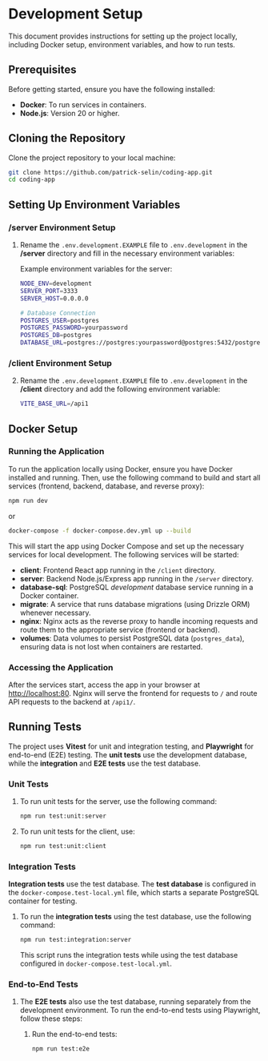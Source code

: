 # Development Setup

This document provides instructions for setting up the project locally, including Docker setup, environment variables, and how to run tests.

## Prerequisites

Before getting started, ensure you have the following installed:

- **Docker**: To run services in containers.
- **Node.js**: Version 20 or higher.

## Cloning the Repository

Clone the project repository to your local machine:

```bash
git clone https://github.com/patrick-selin/coding-app.git
cd coding-app
```

## Setting Up Environment Variables

### /server Environment Setup

1. Rename the `.env.development.EXAMPLE` file to `.env.development` in the **/server** directory and fill in the necessary environment variables:

   Example environment variables for the server:

   ```bash
   NODE_ENV=development
   SERVER_PORT=3333
   SERVER_HOST=0.0.0.0

   # Database Connection
   POSTGRES_USER=postgres
   POSTGRES_PASSWORD=yourpassword
   POSTGRES_DB=postgres
   DATABASE_URL=postgres://postgres:yourpassword@postgres:5432/postgres
   ```

### /client Environment Setup

2. Rename the `.env.development.EXAMPLE` file to `.env.development` in the **/client** directory and add the following environment variable:
   ```bash
   VITE_BASE_URL=/api1
   ```

## Docker Setup

### Running the Application
To run the application locally using Docker, ensure you have Docker installed and running. Then, use the following command to build and start all services (frontend, backend, database, and reverse proxy):

```bash
npm run dev
```

or 

```bash
docker-compose -f docker-compose.dev.yml up --build
```

This will start the app using Docker Compose and set up the necessary services for local development. The following services will be started:

- **client**: Frontend React app running in the `/client` directory.
- **server**: Backend Node.js/Express app running in the `/server` directory.
- **database-sql**: PostgreSQL *development* database service running in a Docker container.
- **migrate**: A service that runs database migrations (using Drizzle ORM) whenever necessary.
- **nginx**: Nginx acts as the reverse proxy to handle incoming requests and route them to the appropriate service (frontend or backend).
- **volumes**: Data volumes to persist PostgreSQL data (`postgres_data`), ensuring data is not lost when containers are restarted.

### Accessing the Application
After the services start, access the app in your browser at [http://localhost:80](http://localhost:80). Nginx will serve the frontend for requests to `/` and route API requests to the backend at `/api1/`.

## Running Tests

The project uses **Vitest** for unit and integration testing, and **Playwright** for end-to-end (E2E) testing. The **unit tests** use the development database, while the **integration** and **E2E tests** use the test database.

### Unit Tests
1. To run unit tests for the server, use the following command:

   ```bash
   npm run test:unit:server
   ```

2. To run unit tests for the client, use:

   ```bash
   npm run test:unit:client
   ```

###  Integration Tests
**Integration tests** use the test database. The **test database** is configured in the `docker-compose.test-local.yml` file, which starts a separate PostgreSQL container for testing.

1. To run the **integration tests** using the test database, use the following command:

   ```bash
   npm run test:integration:server
   ```
	This script runs the integration tests while using the test database configured in `docker-compose.test-local.yml`.

### End-to-End Tests
1. The **E2E tests** also use the test database, running separately from the development environment. To run the end-to-end tests using Playwright, follow these steps:

   1. Run the end-to-end tests:
      ```bash
      npm run test:e2e

